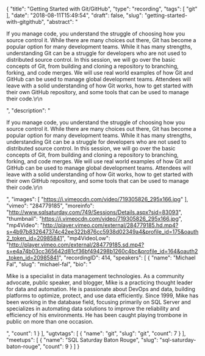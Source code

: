 {
  "title": "Getting Started with Git/GitHub",
  "type": "recording",
  "tags": [
    "git"
  ],
  "date": "2018-08-11T15:49:54",
  "draft": false,
  "slug": "getting-started-with-gitgithub",
  "abstract": "<p>If you manage code, you understand the struggle of choosing how you source control it. While there are many choices out there, Git has become a popular option for many development teams. While it has many strengths, understanding Git can be a struggle for developers who are not used to distributed source control. In this session, we will go over the basic concepts of Git, from building and cloning a repository to branching, forking, and code merges. We will use real world examples of how Git and GitHub can be used to manage global development teams. Attendees will leave with a solid understanding of how Git works, how to get started with their own GitHub repository, and some tools that can be used to manage their code.\r\n</p>",
  "description": "<p>If you manage code, you understand the struggle of choosing how you source control it. While there are many choices out there, Git has become a popular option for many development teams. While it has many strengths, understanding Git can be a struggle for developers who are not used to distributed source control. In this session, we will go over the basic concepts of Git, from building and cloning a repository to branching, forking, and code merges. We will use real world examples of how Git and GitHub can be used to manage global development teams. Attendees will leave with a solid understanding of how Git works, how to get started with their own GitHub repository, and some tools that can be used to manage their code.\r\n</p>",
  "images": [
    "https://i.vimeocdn.com/video/719305826_295x166.jpg"
  ],
  "vimeo": "284779185",
  "moreinfo": "http://www.sqlsaturday.com/749/Sessions/Details.aspx?sid=83093",
  "thumbnail": "https://i.vimeocdn.com/video/719305826_295x166.jpg",
  "mp4Video": "http://player.vimeo.com/external/284779185.hd.mp4?s=4b97b832647374c42ee322b876cc5938d02349a4&profile_id=175&oauth2_token_id=20985841",
  "mp4VideoLow": "http://player.vimeo.com/external/284779185.sd.mp4?s=e4a74b03cc365642d81cf36bf494298b1260c4bc&profile_id=164&oauth2_token_id=20985841",
  "recordingID": 414,
  "speakers": [
    {
      "name": "Michael Fal",
      "slug": "michael-fal",
      "bio": "<p>Mike is a specialist in data management technologies. As a community advocate, public speaker, and blogger, Mike is a practicing thought leader for data and automation. He is passionate about DevOps and data, building platforms to optimize, protect, and use data efficiently. Since 1999, Mike has been working in the database field, focusing primarily on SQL Server and specializes in automating data solutions to improve the reliability and efficiency of his environments. He has been caught playing trombone in public on more than one occasion.</p>",
      "count": 1
    }
  ],
  "ugtvtags": [
    {
      "name": "git",
      "slug": "git",
      "count": 7
    }
  ],
  "meetups": [
    {
      "name": "SQL Saturday Baton Rouge",
      "slug": "sql-saturday-baton-rouge",
      "count": 9
    }
  ]
}